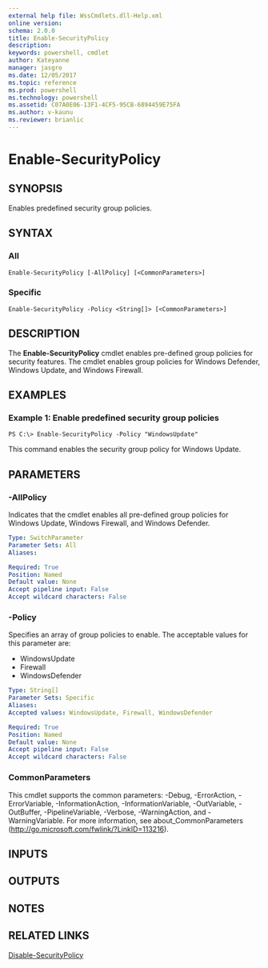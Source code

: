 ```yaml
---
external help file: WssCmdlets.dll-Help.xml
online version: 
schema: 2.0.0
title: Enable-SecurityPolicy
description: 
keywords: powershell, cmdlet
author: Kateyanne
manager: jasgro
ms.date: 12/05/2017
ms.topic: reference
ms.prod: powershell
ms.technology: powershell
ms.assetid: C07A0E06-13F1-4CF5-95CB-6894459E75FA
ms.author: v-kaunu
ms.reviewer: brianlic
---
```


# Enable-SecurityPolicy

## SYNOPSIS
Enables predefined security group policies.

## SYNTAX

### All
```
Enable-SecurityPolicy [-AllPolicy] [<CommonParameters>]
```

### Specific
```
Enable-SecurityPolicy -Policy <String[]> [<CommonParameters>]
```

## DESCRIPTION
The **Enable-SecurityPolicy** cmdlet enables pre-defined group policies for security features.
The cmdlet enables group policies for Windows Defender, Windows Update, and Windows Firewall.

## EXAMPLES

### Example 1: Enable predefined security group policies
```
PS C:\> Enable-SecurityPolicy -Policy "WindowsUpdate"
```

This command enables the security group policy for Windows Update.

## PARAMETERS

### -AllPolicy
Indicates that the cmdlet enables all pre-defined group policies for Windows Update, Windows Firewall, and Windows Defender.

```yaml
Type: SwitchParameter
Parameter Sets: All
Aliases: 

Required: True
Position: Named
Default value: None
Accept pipeline input: False
Accept wildcard characters: False
```

### -Policy
Specifies an array of group policies to enable.
The acceptable values for this parameter are:

- WindowsUpdate
- Firewall
- WindowsDefender

```yaml
Type: String[]
Parameter Sets: Specific
Aliases: 
Accepted values: WindowsUpdate, Firewall, WindowsDefender

Required: True
Position: Named
Default value: None
Accept pipeline input: False
Accept wildcard characters: False
```

### CommonParameters
This cmdlet supports the common parameters: -Debug, -ErrorAction, -ErrorVariable, -InformationAction, -InformationVariable, -OutVariable, -OutBuffer, -PipelineVariable, -Verbose, -WarningAction, and -WarningVariable. For more information, see about_CommonParameters (http://go.microsoft.com/fwlink/?LinkID=113216).

## INPUTS

## OUTPUTS

## NOTES

## RELATED LINKS

[Disable-SecurityPolicy](./Disable-SecurityPolicy.md)

